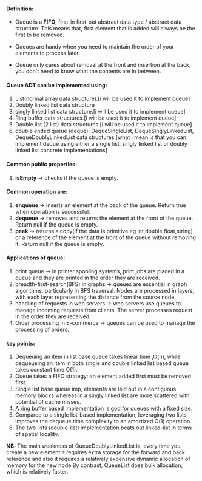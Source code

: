#### Definition:
- Queue is a **FIFO**, first-in first-out abstract data type / abstract data structure. This means that, first element that is added will always be the first to be removed.

- Queues are handy when you need to maintain the order of your elements to process later.

- Queue only cares about removal at the front and insertion at the back, you don't need to know what the contents are in between.

#### Queue ADT can be implemented using:
1. List(normal array data structure).[i will be used it to implement queue]
2. Doubly linked list data structure
3. singly linked list data structure.[i will be used it to implement queue]
4. Ring buffer data structures.[i will be used it to implement queue]
5. Double list (2 list) data structures.[i will be used it to implement queue]
6. double ended queue (deque): DequeSingleList, DequeSinglyLinkedList, DequeDoublyLinkedList data structures.[what i mean is that you can implement deque using either a single list, singly linked list or doubly linked list concrete implementations]

#### Common public properties:
1. **isEmpty** -> checks if the queue is empty.
 
#### Common operation are:
1. **enqueue** -> inserts an element at the back of the queue. Return true when operation is successful.
2. **dequeue** -> removes and returns the element at the front of the queue. Return null if the queue is empty. 
3. **peek** ->  returns a copy(if the data is primitive eg int,double,float,string) or a reference of the element at the front of the queue without removing it. Return null if the queue is empty.


#### Applications of queue:
1. print queue -> in printer spooling systems, print jobs are placed in a queue and they are printed in the order they are received.
2. breadth-first-search(BFS) in graphs -> queues are essential in graph algorithms, particularly in BFS traversal. Nodes are processed in layers, with each layer representing the distance from the source node
3. handling of requests in web servers -> web servers use queues to manage incoming requests from clients. The server processes request in the order they are received.
4. Order processing in E-commerce -> queues can be used to manage the processing of orders. 



#### key points:
1. Dequeuing an item in list base queue takes linear time ,O(n), while dequeueing an item in both single and double linked list based queue takes constant time O(1).
2. Queue takes a FIFO strategy: an element added first must be removed first.
3. Single list base queue imp, elements are laid out in a contiguous memory blocks whereas in a singly linked list are more scattered with potential of cache misses.
4. A ring buffer based implementation is god for queues with a fixed size.
5. Compared to a single list-based implementation, leveraging two lists improves
the dequeue time complexity to an amortized O(1) operation.
6. The two lists (double-list) implementation beats out linked-list in terms of spatial locality.

**NB:**
The main weakness of QueueDoublyLinkedList is, every time you create a new element it requires extra storage for the forward and back reference and also it requires a relatively expensive dynamic allocation of memory for the new node.By contrast, QueueList does bulk allocation, which is relatively faster.
